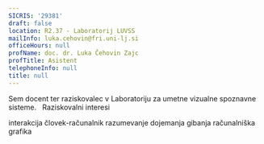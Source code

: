 ```yaml
---
SICRIS: '29381'
draft: false
location: R2.37 - Laboratorij LUVSS
mailInfo: luka.cehovin@fri.uni-lj.si
officeHours: null
profName: doc. dr. Luka Čehovin Zajc
profTitle: Asistent
telephoneInfo: null
title: null
---
```



Sem docent ter raziskovalec v Laboratoriju za umetne vizualne spoznavne sisteme.
 
Raziskovalni interesi

interakcija človek-računalnik
razumevanje dojemanja gibanja
računalniška grafika